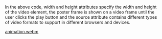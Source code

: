 In the above code, width and height attributes specify the width and height of the video element, 
the poster frame is shown on a video frame until the user clicks the play button and the source attribute 
contains different types of video formats to support in different browsers and devices.

[animation.webm](https://user-images.githubusercontent.com/65892342/234194907-12ea1784-48bc-4535-a739-18dacde433be.webm)
